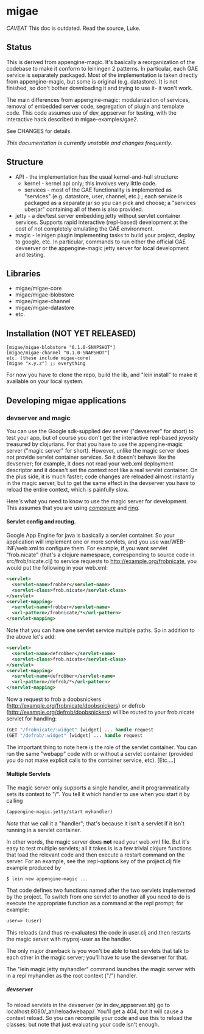 # migae

*CAVEAT* This doc is outdated.  Read the source, Luke.

## Status

This is derived from appengine-magic.  It's basically a reorganization
of the codebase to make it conform to leiningen 2 patterns.  In
particular, each GAE service is separately packaged.  Most of the
implementation is taken directly from appengine-magic, but some is
original (e.g. datastore).  It is not finished, so don't bother
downloading it and trying to use it- it won't work.

The main differences from appengine-magic: modularization of services,
removal of embedded server code, segregation of plugin and template
code.  This code assumes use of dev_appserver for testing, with the
interactive hack described in migae-examples/gae2.

See CHANGES for details.

_*This documentation is currently unstable and changes frequently.*_

## Structure

 * API - the implementation has the usual kernel-and-hull structure:
   * kernel - kernel api only; this involves very little code.
   * services - most of the GAE functionality is implemented as "services"
     (e.g. datastore, user, channel, etc.) ; each service is packaged
     as a separate jar so you can pick and choose; a "services
     uberjar" containing all of them is also provided.
 * jetty - a dev/test server embedding jetty without servlet container
   services.  Supports rapid interactive (repl-based) development at
   the cost of not completely emulating the GAE environment.
 * magic - leinigen plugin implementing tasks to build your project,
   deploy to google, etc.  In particular, commands to run either the
   official GAE devserver or the appengine-magic jetty server for
   local development and testing.

## Libraries

 * migae/migae-core
 * migae/migae-blobstore
 * migae/migae-channel
 * migae/migae-datastore
 * etc.

## Installation (NOT YET RELEASED)

    [migae/migae-blobstore "0.1.0-SNAPSHOT"]
    [migae/migae-channel "0.1.0-SNAPSHOT"]
    etc. (these include migae-core)
    [migae "x.y.z"] ;; everything

For now you have to clone the repo, build the lib, and "lein install"
to make it available on your local system.

## Developing migae applications

### devserver and magic

You can use the Google sdk-supplied dev server ("devserver" for short)
to test your app, but of course you don't get the interactive
repl-based joyosity treasured by clojurians.  For that you have to use
the appengine-magic server ("magic server" for short).  However,
unlike the magic server does not provide servlet container services.
So it doesn't behave like the devserver; for example, it does not read
your web.xml deployment descriptor and it doesn't set the context root
like a real servlet container.  On the plus side, it is much faster;
code changes are reloaded almost instantly in the magic server, but to
get the same effect in the devserver you have to reload the entire
context, which is painfully slow.

Here's what you need to know to use the magic server for development.
This assumes that you are using [compojure](git://github.com/weavejester/compojure.git) and [ring](https://github.com/ring-clojure/ring).

#### Servlet config and routing.

Google App Engine for java is basically a servlet container.  So your
application will implement one or more servlets, and you use
war/WEB-INF/web.xml to configure them.  For example, if you want
servlet "frob.nicate" (that's a clojure namespace, corresponding to
source code in src/frob/nicate.clj) to service requests to
http://example.org/frobnicate, you would put the following in your
web.xml:

```xml
<servlet>
  <servlet-name>frobber</servlet-name>
  <servlet-class>frob.nicate</servlet-class>
</servlet>
<servlet-mapping>
  <servlet-name>frobber</servlet-name>
  <url-pattern>/frobnicate/*</url-pattern>
</servlet-mapping>
```

Note that you can have one servlet service multiple paths.  So in addition to the above let's add:

```xml
<servlet>
  <servlet-name>defrobber</servlet-name>
  <servlet-class>frob.nicate</servlet-class>
</servlet>
<servlet-mapping>
  <servlet-name>defrobber</servlet-name>
  <url-pattern>/defrob/*</url-pattern>
</servlet-mapping>
```

Now a request to frob a doobsnickers
(http://example.org/frobnicate/doobsnickers) or defrob
(http://example.org/defrob/doobsnickers) will be routed to your
frob.nicate servlet for handling:

```clojure
(GET "/frobnicate/:widget" [widget] ... handle request
(GET "/defrob/:widget" [widget] ... handle request
```

The important thing to note here is the role of the servlet container.
You can run the same "webapp" code with or without a servlet container
(provided you do not make explicit calls to the container service,
etc).  [Etc....]

#### Multiple Servlets

The magic server only supports a single handler, and it
programmatically sets its context to "/".  You tell it which handler
to use when you start it by calling

```clojure
(appengine-magic.jetty/start myhandler)
```

*Note* that we call it a "handler"; that's because it isn't a servlet
 if it isn't running in a servlet container.

In other words, the magic server does **not** read your web.xml file.
But it's easy to test multiple servlets; all it takes is is a few
trivial clojure functions that load the relevant code and then execute
a restart command on the server.  For an example, see the
:repl-options key of the project.clj file example produced by

```shell
$ lein new appengine-magic ...
```

That code defines two functions named after the two servlets
implemented by the project.  To switch from one servlet to another all
you need to do is execute the appropriate function as a command at the
repl prompt; for example:
```clojure
user=> (user)
```

This reloads (and thus re-evaluates) the code in user.clj and then
restarts the magic server with myproj-user as the handler.

The only major drawback is you won't be able to test servlets that
talk to each other in the magic server; you'll have to use the
devserver for that.

The "lein magic jetty myhandler" command launches the magic server
with in a repl myhandler as the root context ("/") handler.

##### devserver

To reload servlets in the devserver (or in dev_appserver.sh) go to
localhost:8080/_ah/reloadwebapp/.  You'll get a 404, but it will cause
a context reload.  So you can recompile your code and use this to
reload the classes; but note that just evaluating your code isn't
enough.